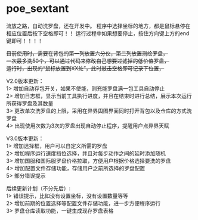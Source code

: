 # poe_sextant
流放之路，自动洗罗盘，还在开发中。 
程序中选择坐标的地方，都是鼠标悬停在相应位置后按下空格即可！！
运行过程中如果想要停止，按住方向键上方的end键即可！！！！  
  

~~目前使用时，需要在背包的第一列放置六分仪，第二列放置测绘罗盘，  
一次最多洗50个，可以通过代码来修改自己想要过滤掉的低价值罗盘，  
运行时，出现的“鼠标放置到XX处”，此时敲击空格即可记录下位置，~~  



V2.0版本更新：  
1> 增加自动存包开关，如果不使能，则充能罗盘满一包工具自动停止    
2> 增加日志框，显示当前工具执行进度，并且在结束时进行总结，展示本次运行所获得罗盘及其数量  
3> 更改单次洗罗盘的上限，采用在异界舆图界面同时打开背包以及仓库的方式洗罗盘  
4> 出现使用次数为3次的罗盘出现自动停止程序，提醒用户点异界天赋

V3.0版本更新：  
1> 增加选择框，用户可以自定义所需的罗盘   
2> 增加程序运行速度挡位选择，并且对每步动作之间的延时添加随机  
3> 增加国服和国际服罗盘价格拉取，方便用户根据价格选择要洗的罗盘  
4> 增加配置文件存储功能，存储用户之前所选择的罗盘配置  
5> 部分错误提示  

后续更新计划（不分先后）:  
1> 错误提示，比如没有设置坐标，没有设置数量等等  
2> 增加前期的位置选择等配置文件存储功能，进一步方便程序运行  
3> 罗盘仓库读取功能，一键生成现存罗盘表格



